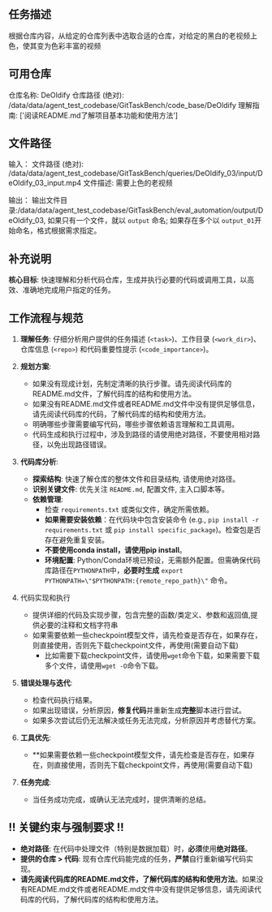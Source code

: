
## 任务描述
根据仓库内容，从给定的仓库列表中选取合适的仓库，对给定的黑白的老视频上色，使其变为色彩丰富的视频

## 可用仓库
仓库名称: DeOldify
仓库路径 (绝对): /data/data/agent_test_codebase/GitTaskBench/code_base/DeOldify
理解指南: ['阅读README.md了解项目基本功能和使用方法']

## 文件路径
输入：
文件路径 (绝对): /data/data/agent_test_codebase/GitTaskBench/queries/DeOldify_03/input/DeOldify_03_input.mp4
文件描述: 需要上色的老视频

输出：
输出文件目录:/data/data/agent_test_codebase/GitTaskBench/eval_automation/output/DeOldify_03, 如果只有一个文件，就以 `output` 命名; 如果存在多个以 `output_01`开始命名，格式根据需求指定。

## 补充说明
**核心目标**: 快速理解和分析代码仓库，生成并执行必要的代码或调用工具，以高效、准确地完成用户指定的任务。

## 工作流程与规范

1.  **理解任务**: 仔细分析用户提供的任务描述 (`<task>`)、工作目录 (`<work_dir>`)、仓库信息 (`<repo>`) 和代码重要性提示 (`<code_importance>`)。
2.  **规划方案**: 
    *   如果没有现成计划，先制定清晰的执行步骤。请先阅读代码库的README.md文件，了解代码库的结构和使用方法。
    *   如果没有README.md文件或者README.md文件中没有提供足够信息，请先阅读代码库的代码，了解代码库的结构和使用方法。
    *   明确哪些步骤需要编写代码，哪些步骤依赖语言理解和工具调用。
    *   代码生成和执行过程中，涉及到路径的请使用绝对路径，不要使用相对路径，以免出现路径错误。
3.  **代码库分析**: 
    *   **探索结构**: 快速了解仓库的整体文件和目录结构, 请使用绝对路径。
    *   **识别关键文件**: 优先关注 `README.md`, 配置文件, 主入口脚本等。
    *   **依赖管理**: 
        *   检查 `requirements.txt` 或类似文件，确定所需依赖。
        *   **如果需要安装依赖**：在代码块中包含安装命令 (e.g., `pip install -r requirements.txt` 或 `pip install specific_package`)。检查包是否存在避免重复安装。
        *   **不要使用conda install，请使用pip install**。
        *   **环境配置**: Python/Conda环境已预设，无需额外配置。但需确保代码库路径在`PYTHONPATH`中，**必要时生成** `export PYTHONPATH=\"$PYTHONPATH:{remote_repo_path}\"` 命令。
4. 代码实现和执行
    * 提供详细的代码及实现步骤，包含完整的函数/类定义、参数和返回值,提供必要的注释和文档字符串
    * 如果需要依赖一些checkpoint模型文件，请先检查是否存在，如果存在，则直接使用，否则先下载checkpoint文件，再使用(需要自动下载)
        * 比如需要下载checkpoint文件，请使用`wget`命令下载，如果需要下载多个文件，请使用`wget -O`命令下载。

5.  **错误处理与迭代**: 
    *   检查代码执行结果。
    *   如果出现错误，分析原因，**修复代码**并重新生成**完整**脚本进行尝试。
    *   如果多次尝试后仍无法解决或任务无法完成，分析原因并考虑替代方案。
6.  **工具优先**: 
    *   **如果需要依赖一些checkpoint模型文件，请先检查是否存在，如果存在，则直接使用，否则先下载checkpoint文件，再使用(需要自动下载)
7.  **任务完成**: 
    *   当任务成功完成，或确认无法完成时，提供清晰的总结。

## !! 关键约束与强制要求 !!

*   **绝对路径**: 在代码中处理文件（特别是数据加载）时，**必须**使用**绝对路径**。
*   **提供的仓库 > 代码**: 现有仓库代码能完成的任务，**严禁**自行重新编写代码实现。
*   **请先阅读代码库的README.md文件，了解代码库的结构和使用方法**。如果没有README.md文件或者README.md文件中没有提供足够信息，请先阅读代码库的代码，了解代码库的结构和使用方法。
